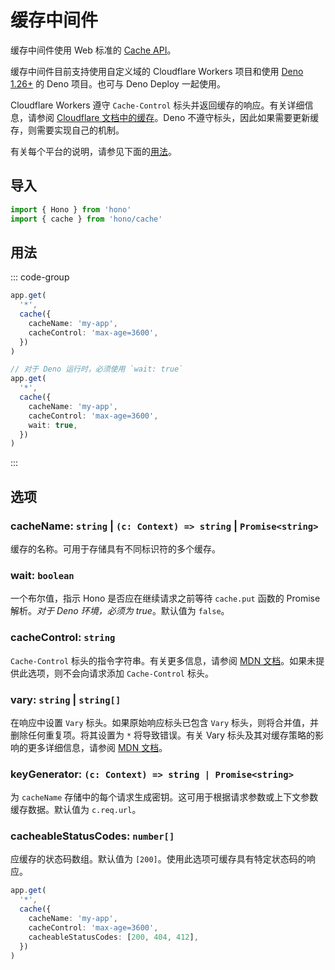 # 缓存中间件

缓存中间件使用 Web 标准的 [Cache API](https://developer.mozilla.org/en-US/docs/Web/API/Cache)。

缓存中间件目前支持使用自定义域的 Cloudflare Workers 项目和使用 [Deno 1.26+](https://github.com/denoland/deno/releases/tag/v1.26.0) 的 Deno 项目。也可与 Deno Deploy 一起使用。

Cloudflare Workers 遵守 `Cache-Control` 标头并返回缓存的响应。有关详细信息，请参阅 [Cloudflare 文档中的缓存](https://developers.cloudflare.com/workers/runtime-apis/cache/)。Deno 不遵守标头，因此如果需要更新缓存，则需要实现自己的机制。

有关每个平台的说明，请参见下面的[用法](#usage)。

## 导入

```ts
import { Hono } from 'hono'
import { cache } from 'hono/cache'
```

## 用法

::: code-group

```ts [Cloudflare Workers]
app.get(
  '*',
  cache({
    cacheName: 'my-app',
    cacheControl: 'max-age=3600',
  })
)
```

```ts [Deno]
// 对于 Deno 运行时，必须使用 `wait: true`
app.get(
  '*',
  cache({
    cacheName: 'my-app',
    cacheControl: 'max-age=3600',
    wait: true,
  })
)
```

:::

## 选项

### <Badge type="danger" text="必需" /> cacheName: `string` | `(c: Context) => string` | `Promise<string>`

缓存的名称。可用于存储具有不同标识符的多个缓存。

### <Badge type="info" text="可选" /> wait: `boolean`

一个布尔值，指示 Hono 是否应在继续请求之前等待 `cache.put` 函数的 Promise 解析。_对于 Deno 环境，必须为 true_。默认值为 `false`。

### <Badge type="info" text="可选" /> cacheControl: `string`

`Cache-Control` 标头的指令字符串。有关更多信息，请参阅 [MDN 文档](https://developer.mozilla.org/en-US/docs/Web/HTTP/Headers/Cache-Control)。如果未提供此选项，则不会向请求添加 `Cache-Control` 标头。

### <Badge type="info" text="可选" /> vary: `string` | `string[]`

在响应中设置 `Vary` 标头。如果原始响应标头已包含 `Vary` 标头，则将合并值，并删除任何重复项。将其设置为 `*` 将导致错误。有关 Vary 标头及其对缓存策略的影响的更多详细信息，请参阅 [MDN 文档](https://developer.mozilla.org/en-US/docs/Web/HTTP/Headers/Vary)。

### <Badge type="info" text="可选" /> keyGenerator: `(c: Context) => string | Promise<string>`

为 `cacheName` 存储中的每个请求生成密钥。这可用于根据请求参数或上下文参数缓存数据。默认值为 `c.req.url`。

### <Badge type="info" text="可选" /> cacheableStatusCodes: `number[]`

应缓存的状态码数组。默认值为 `[200]`。使用此选项可缓存具有特定状态码的响应。

```ts
app.get(
  '*',
  cache({
    cacheName: 'my-app',
    cacheControl: 'max-age=3600',
    cacheableStatusCodes: [200, 404, 412],
  })
)
```
